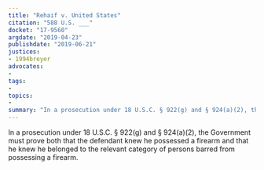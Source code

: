 ```yaml
---
title: "Rehaif v. United States"
citation: "588 U.S. ___"
docket: "17-9560"
argdate: "2019-04-23"
publishdate: "2019-06-21"
justices:
- 1994breyer
advocates:
- 
tags:
- 
topics:
- 
summary: "In a prosecution under 18 U.S.C. § 922(g) and § 924(a)(2), the Government must prove both that the defendant knew he possessed a firearm and that he knew he belonged to the relevant category of persons barred from possessing a firearm."
---
```

In a prosecution under 18 U.S.C. § 922(g) and § 924(a)(2), the Government must prove both that the defendant knew he possessed a firearm and that he knew he belonged to the relevant category of persons barred from possessing a firearm.